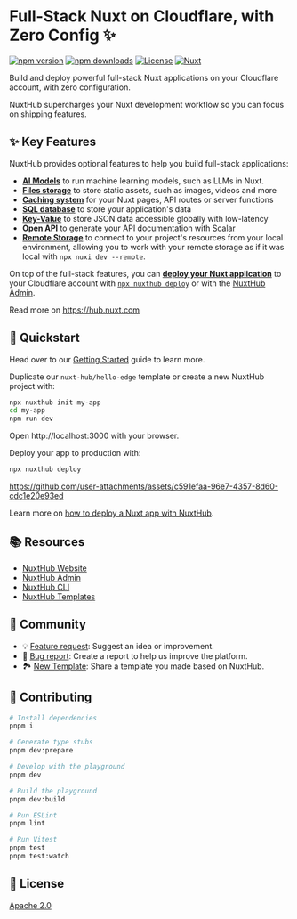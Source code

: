 # Full-Stack Nuxt on Cloudflare, with Zero Config ✨

[![npm version][npm-version-src]][npm-version-href]
[![npm downloads][npm-downloads-src]][npm-downloads-href]
[![License][license-src]][license-href]
[![Nuxt][nuxt-src]][nuxt-href]

Build and deploy powerful full-stack Nuxt applications on your Cloudflare account, with zero configuration.

NuxtHub supercharges your Nuxt development workflow so you can focus on shipping features.

## ✨ Key Features

NuxtHub provides optional features to help you build full-stack applications:
- [**AI Models**](https://hub.nuxt.com/docs/features/ai) to run machine learning models, such as LLMs in Nuxt.
- [**Files storage**](https://hub.nuxt.com/docs/features/blob) to store static assets, such as images, videos and more
- [**Caching system**](https://hub.nuxt.com/docs/features/cache) for your Nuxt pages, API routes or server functions
- [**SQL database**](https://hub.nuxt.com/docs/features/database) to store your application's data
- [**Key-Value**](https://hub.nuxt.com/docs/features/kv) to store JSON data accessible globally with low-latency
- [**Open API**](https://hub.nuxt.com/docs/features/open-api) to generate your API documentation with [Scalar](https://scalar.com)
- [**Remote Storage**](https://hub.nuxt.com/docs/getting-started/remote-storage) to connect to your project's resources from your local environment, allowing you to work with your remote storage as if it was local with `npx nuxi dev --remote`.

On top of the full-stack features, you can [**deploy your Nuxt application**](https://hub.nuxt.com/docs/getting-started/deploy) to your Cloudflare account with [`npx nuxthub deploy`](https://github.com/nuxt-hub/cli) or with the [NuxtHub Admin](https://admin.hub.nuxt.com).

Read more on https://hub.nuxt.com

## 🚀 Quickstart

Head over to our [Getting Started](https://hub.nuxt.com/docs/getting-started/installation) guide to learn more.

Duplicate our `nuxt-hub/hello-edge` template or create a new NuxtHub project with:

```bash
npx nuxthub init my-app
cd my-app
npm run dev
```

Open http://localhost:3000 with your browser.

Deploy your app to production with:

```bash
npx nuxthub deploy
```

https://github.com/user-attachments/assets/c591efaa-96e7-4357-8d60-cdc1e20e93ed

Learn more on [how to deploy a Nuxt app with NuxtHub](https://hub.nuxt.com/docs/getting-started/deploy).

## 📚 Resources

- [NuxtHub Website](https://hub.nuxt.com)
- [NuxtHub Admin](https://admin.hub.nuxt.com)
- [NuxtHub CLI](https://github.com/nuxt-hub/cli)
- [NuxtHub Templates](https://hub.nuxt.com/templates)

## 🤝 Community

- 💡 [Feature request](https://github.com/nuxt-hub/core/issues/new?assignees=&labels=enhancement&projects=&template=%F0%9F%92%A1-feature-request.md&title=): Suggest an idea or improvement.
- 🐞 [Bug report](https://github.com/nuxt-hub/core/issues/new?assignees=&labels=bug&projects=&template=%F0%9F%90%9E-bug-report.md&title=): Create a report to help us improve the platform.
- 🏞️ [New Template](https://github.com/nuxt-hub/core/issues/new?assignees=&labels=template&projects=&template=%F0%9F%8F%9E%EF%B8%8F-new-template.md&title=): Share a template you made based on NuxtHub.


## 💚 Contributing

```bash
# Install dependencies
pnpm i

# Generate type stubs
pnpm dev:prepare

# Develop with the playground
pnpm dev

# Build the playground
pnpm dev:build

# Run ESLint
pnpm lint

# Run Vitest
pnpm test
pnpm test:watch
```

## 📄 License

[Apache 2.0](./LICENSE)

<!-- Badges -->
[npm-version-src]: https://img.shields.io/npm/v/@nuxthub/core/latest.svg?style=flat&colorA=020420&colorB=00DC82
[npm-version-href]: https://npmjs.com/package/@nuxthub/core

[npm-downloads-src]: https://img.shields.io/npm/dm/@nuxthub/core.svg?style=flat&colorA=020420&colorB=00DC82
[npm-downloads-href]: https://npmjs.com/package/@nuxthub/core

[license-src]: https://img.shields.io/npm/l/@nuxthub/core.svg?style=flat&colorA=020420&colorB=00DC82
[license-href]: https://npmjs.com/package/@nuxthub/core

[nuxt-src]: https://img.shields.io/badge/Nuxt-020420?logo=nuxt.js
[nuxt-href]: https://nuxt.com
